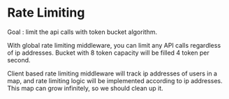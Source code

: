 # Rate Limiting

Goal : limit the api calls with token bucket algorithm.

With global rate limiting middleware, you can limit any API calls regardless of ip addresses. Bucket with 8 token capacity will be filled 4 token per second.

Client based rate limiting middleware will track ip addresses of users in a map, and rate limiting logic will be implemented according to ip addresses. This map can grow infinitely, so we should clean up it.  